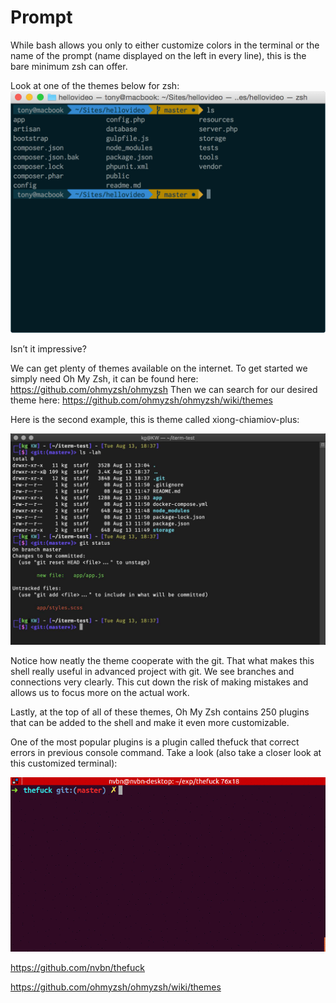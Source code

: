 # Prompt
While bash allows you only to either customize colors in the terminal or the name of the prompt (name displayed on the left in every line), this is the bare minimum zsh can offer.

Look at one of the themes below for zsh:
![](images/theme_example.png) 

Isn’t it impressive? 

We can get plenty of themes available on the internet. To get started we simply need Oh My Zsh, it can be found here: https://github.com/ohmyzsh/ohmyzsh
Then we can search for our desired theme here: https://github.com/ohmyzsh/ohmyzsh/wiki/themes

Here is the second example, this is theme called xiong-chiamiov-plus:

![](images/theme_example2.jpeg) 

Notice how neatly the theme cooperate with the git. That what makes this shell really useful in advanced project with git. We see branches and connections very clearly. This cut down the risk of making mistakes and allows us to focus more on the actual work.

Lastly, at the top of all of these themes, Oh My Zsh contains 250 plugins that can be added to the shell and make it even more customizable.

One of the most popular plugins is a plugin called thefuck that correct errors in previous console command. Take a look (also take a closer look at this customized terminal):

![](images/example_thefuck.gif) 

https://github.com/nvbn/thefuck 

https://github.com/ohmyzsh/ohmyzsh/wiki/themes
